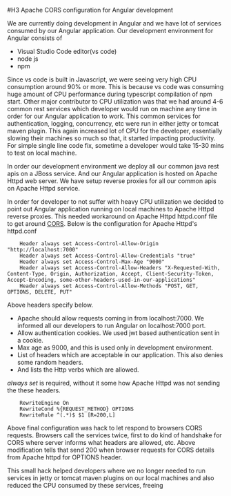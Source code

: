 #H3 Apache CORS configuration for Angular development

We are currently doing development in Angular and we have lot of services consumed by our Angular application. Our development environment for Angular consists of
* Visual Studio Code editor(vs code)
* node js
* npm

Since vs code is built in Javascript, we were seeing very high CPU consumption around 90% or more. This is because vs code was consuming huge amount of CPU performance during typescript compilation of npm start. Other major contributor to CPU utilization was that we had around 4-6 common rest services which developer would run on machine any time in order for our Angular application to work. This common services for authentication, logging, concurrency, etc were run in either jetty or tomcat maven plugin. This again increased lot of CPU for the developer, essentially slowing their machines so much so that, it started impacting productivity. For simple single line code fix, sometime a developer would take 15-30 mins to test on local machine.

In order our development environment we deploy all our common java rest apis on a JBoss service. And our Angular application is hosted on Apache Httpd web server. We have setup reverse proxies for all our common apis on Apache Httpd service. 

In order for developer to not suffer with heavy CPU utilization we decided to point out Angular application running on local machines to Apache Httpd reverse proxies. This needed workaround on Apache Httpd httpd.conf file to get around [CORS](https://developer.mozilla.org/en-US/docs/Web/HTTP/CORS). Below is the configuration for Apache Httpd's httpd.conf

```
    Header always set Access-Control-Allow-Origin "http://localhost:7000"
    Header always set Access-Control-Allow-Credentials "true"
    Header always set Access-Control-Max-Age "9000"
    Header always set Access-Control-Allow-Headers "X-Requested-With, Content-Type, Origin, Authorization, Accept, Client-Security-Token, Accept-Encoding, some-other-headers-used-in-our-applications"
    Header always set Access-Control-Allow-Methods "POST, GET, OPTIONS, DELETE, PUT"
```
Above headers specify below. 
* Apache should allow requests coming in from localhost:7000. We informed all our developers to run Angular on localhost:7000 port.
* Allow authentication cookies. We used jwt based authentication sent in a cookie.
* Max age as 9000, and this is used only in development environment.
* List of headers which are acceptable in our application. This also denies some random headers.
* And lists the Http verbs which are allowed.

*always set* is required, without it some how Apache Httpd was not sending the these headers.

```
    RewriteEngine On
    RewriteCond %{REQUEST_METHOD} OPTIONS
    RewriteRule ^(.*)$ $1 [R=200,L]
```
Above final configuration was hack to let respond to browsers CORS requests. Browsers call the services twice, first to do kind of handshake for CORS where server informs what headers are allowed, etc. Above modification tells that send 200 when browser requests for CORS details from Apache httpd for OPTIONS header.

This small hack helped developers where we no longer needed to run services in jetty or tomcat maven plugins on our local machines and also reduced the CPU consumed by these services, freeing 
 
